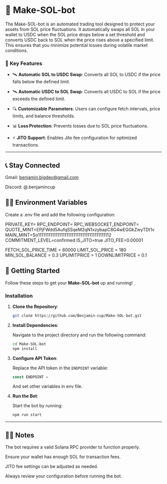 # 🚀 **Make-SOL-bot** 

The Make-SOL-bot is an automated trading tool designed to protect your assets from SOL price fluctuations. It automatically swaps all SOL in your wallet to USDC when the SOL price drops below a set threshold and converts USDC back to SOL when the price rises above a specified limit. This ensures that you minimize potential losses during volatile market conditions.

### 🎯 **Key Features**

- 🛰️ **Automatic SOL to USDC Swap**: 
    Converts all SOL to USDC if the price falls below the defined limit.

- 🛰️ **Automatic USDC to SOL Swap**: 
    Converts all USDC to SOL if the price exceeds the defined limit.
  
- 🔍 **Customizable Parameters**: 
    Users can configure fetch intervals, price limits, and balance thresholds.

- 📊 **Loss Protection**: 
    Prevents losses due to SOL price fluctuations.

- ⚡ **JITO Support**: 
    Enables Jito fee configuration for optimized transactions.

---


## 📞 **Stay Connected**

Gmail: benjamin.bigdev@gmail.com

Discord: @.benjamincup

## 🧑‍💻 **Environment Variables**

Create a .env file and add the following configuration:

PRIVATE_KEY=
RPC_ENDPOINT=
RPC_WEBSOCKET_ENDPOINT=
QUOTE_MINT=EPjFWdd5AufqSSqeM2qN1xzybapC8G4wEGGkZwyTDt1v
MAIN_MINT=So11111111111111111111111111111111111111112
COMMITMENT_LEVEL=confirmed
IS_JITO=true
JITO_FEE=0.00001

FETCH_SOL_PRICE_TIME = 60000
LIMIT_SOL_PRICE = 180
MIN_SOL_BALANCE = 0.3
UPLIMITPRICE = 1
DOWNLIMITPRICE = 0.1

## 🚀 **Getting Started**

Follow these steps to get your **Make-SOL-bot** up and running!

### Installation

1. **Clone the Repository**:

    ```bash
    git clone https://github.com/Benjamin-cup/Make-SOL-bot.git
    ```

2. **Install Dependencies**:

    Navigate to the project directory and run the following command:

    ```bash
    cd Make-SOL-bot
    npm install
    ```

3. **Configure API Token**:

    Replace the API token in the `ENDPOINT` variable:

    ```ts
    const ENDPOINT = 
    ```
    And set other variables in env file.

4. **Run the Bot**:

    Start the bot by running:

    ```bash
    npm run start
    ```

---

## 🧑‍💻 **Notes**

The bot requires a valid Solana RPC provider to function properly.

Ensure your wallet has enough SOL for transaction fees.

JITO fee settings can be adjusted as needed.

Always review your configuration before running the bot.